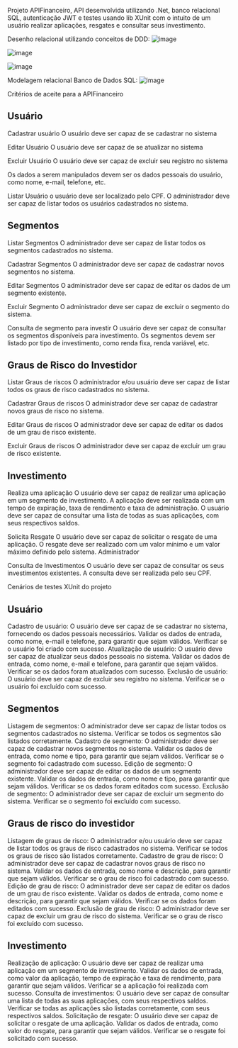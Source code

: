 Projeto APIFinanceiro, API desenvolvida utilizando .Net, banco relacional SQL, autenticação JWT e testes usando lib XUnit com o intuito de um usuário realizar aplicações, resgates e consultar seus investimento.

Desenho relacional utilizando conceitos de DDD:
![image](https://github.com/GabrielaPSilva/ApiFinanceiro/assets/18128212/ee58e9e0-6043-4ae3-b733-764ae76d66fa)

![image](https://github.com/GabrielaPSilva/ApiFinanceiro/assets/18128212/ddc75a0b-03eb-470b-b24a-2541481a16ad)

![image](https://github.com/GabrielaPSilva/ApiFinanceiro/assets/18128212/96f4cfcf-80b3-49f7-ad67-087331e3dea7)


Modelagem relacional Banco de Dados SQL:
![image](https://github.com/GabrielaPSilva/ApiFinanceiro/assets/18128212/c364180c-b76c-4062-b2f3-4c4fa9d5189f)



Critérios de aceite para a APIFinanceiro

Usuário
--------

Cadastrar usuário
O usuário deve ser capaz de se cadastrar no sistema

Editar Usuário
O usuário deve ser capaz de se atualizar no sistema

Excluir Usuário
O usuário deve ser capaz de excluir seu registro no sistema

Os dados a serem manipulados devem ser os dados pessoais do usuário, como nome, e-mail, telefone, etc.

Listar Usuário
o usuário deve ser localizado pelo CPF.
O administrador deve ser capaz de listar todos os usuários cadastrados no sistema.


Segmentos
----------

Listar Segmentos
O administrador deve ser capaz de listar todos os segmentos cadastrados no sistema.

Cadastrar Segmentos
O administrador deve ser capaz de cadastrar novos segmentos no sistema.

Editar Segmentos
O administrador deve ser capaz de editar os dados de um segmento existente.

Excluir Segmento
O administrador deve ser capaz de excluir o segmento do sistema.

Consulta de segmento para investir
O usuário deve ser capaz de consultar os segmentos disponíveis para investimento.
Os segmentos devem ser listado por tipo de investimento, como renda fixa, renda variável, etc.


Graus de Risco do Investidor
-----------------------------

Listar Graus de riscos
O administrador e/ou usuário deve ser capaz de listar todos os graus de risco cadastrados no sistema.

Cadastrar Graus de riscos
O administrador deve ser capaz de cadastrar novos graus de risco no sistema.

Editar Graus de riscos
O administrador deve ser capaz de editar os dados de um grau de risco existente.

Excluir Graus de riscos
O administrador deve ser capaz de excluir um grau de risco existente.


Investimento
-------------

Realiza uma aplicação
O usuário deve ser capaz de realizar uma aplicação em um segmento de investimento.
A aplicação deve ser realizada com um tempo de expiração, taxa de rendimento e taxa de administração.
O usuário deve ser capaz de consultar uma lista de todas as suas aplicações, com seus respectivos saldos.

Solicita Resgate
O usuário deve ser capaz de solicitar o resgate de uma aplicação.
O resgate deve ser realizado com um valor mínimo e um valor máximo definido pelo sistema.
Administrador

Consulta de Investimentos
O usuário deve ser capaz de consultar os seus investimentos existentes.
A consulta deve ser realizada pelo seu CPF.


Cenários de testes XUnit do projeto

Usuário
-------

Cadastro de usuário: O usuário deve ser capaz de se cadastrar no sistema, fornecendo os dados pessoais necessários.
Validar os dados de entrada, como nome, e-mail e telefone, para garantir que sejam válidos.
Verificar se o usuário foi criado com sucesso.
Atualização de usuário: O usuário deve ser capaz de atualizar seus dados pessoais no sistema.
Validar os dados de entrada, como nome, e-mail e telefone, para garantir que sejam válidos.
Verificar se os dados foram atualizados com sucesso.
Exclusão de usuário: O usuário deve ser capaz de excluir seu registro no sistema.
Verificar se o usuário foi excluído com sucesso.

Segmentos
---------

Listagem de segmentos: O administrador deve ser capaz de listar todos os segmentos cadastrados no sistema.
Verificar se todos os segmentos são listados corretamente.
Cadastro de segmento: O administrador deve ser capaz de cadastrar novos segmentos no sistema.
Validar os dados de entrada, como nome e tipo, para garantir que sejam válidos.
Verificar se o segmento foi cadastrado com sucesso.
Edição de segmento: O administrador deve ser capaz de editar os dados de um segmento existente.
Validar os dados de entrada, como nome e tipo, para garantir que sejam válidos.
Verificar se os dados foram editados com sucesso.
Exclusão de segmento: O administrador deve ser capaz de excluir um segmento do sistema.
Verificar se o segmento foi excluído com sucesso.

Graus de risco do investidor
----------------------------

Listagem de graus de risco: O administrador e/ou usuário deve ser capaz de listar todos os graus de risco cadastrados no sistema.
Verificar se todos os graus de risco são listados corretamente.
Cadastro de grau de risco: O administrador deve ser capaz de cadastrar novos graus de risco no sistema.
Validar os dados de entrada, como nome e descrição, para garantir que sejam válidos.
Verificar se o grau de risco foi cadastrado com sucesso.
Edição de grau de risco: O administrador deve ser capaz de editar os dados de um grau de risco existente.
Validar os dados de entrada, como nome e descrição, para garantir que sejam válidos.
Verificar se os dados foram editados com sucesso.
Exclusão de grau de risco: O administrador deve ser capaz de excluir um grau de risco do sistema.
Verificar se o grau de risco foi excluído com sucesso.

Investimento
------------

Realização de aplicação: O usuário deve ser capaz de realizar uma aplicação em um segmento de investimento.
Validar os dados de entrada, como valor da aplicação, tempo de expiração e taxa de rendimento, para garantir que sejam válidos.
Verificar se a aplicação foi realizada com sucesso.
Consulta de investimentos: O usuário deve ser capaz de consultar uma lista de todas as suas aplicações, com seus respectivos saldos.
Verificar se todas as aplicações são listadas corretamente, com seus respectivos saldos.
Solicitação de resgate: O usuário deve ser capaz de solicitar o resgate de uma aplicação.
Validar os dados de entrada, como valor do resgate, para garantir que sejam válidos.
Verificar se o resgate foi solicitado com sucesso.
